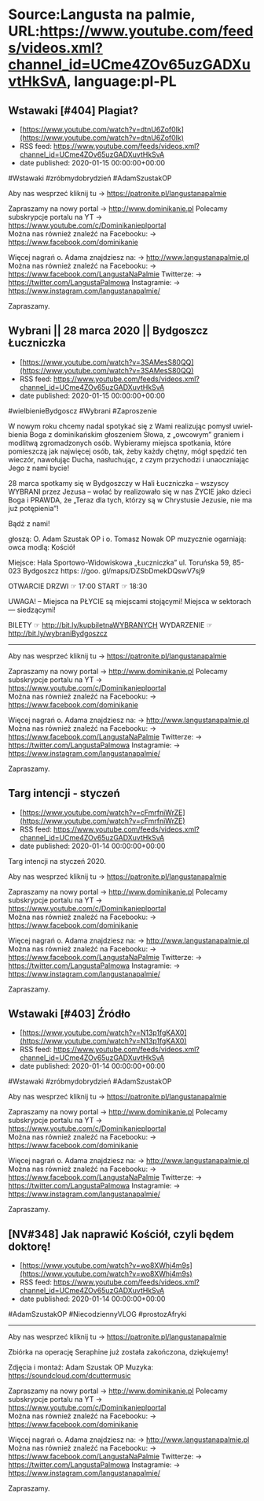 # Source:Langusta na palmie, URL:https://www.youtube.com/feeds/videos.xml?channel_id=UCme4ZOv65uzGADXuvtHkSvA, language:pl-PL

## Wstawaki [#404] Plagiat?
 - [https://www.youtube.com/watch?v=dtnU6Zof0lk](https://www.youtube.com/watch?v=dtnU6Zof0lk)
 - RSS feed: https://www.youtube.com/feeds/videos.xml?channel_id=UCme4ZOv65uzGADXuvtHkSvA
 - date published: 2020-01-15 00:00:00+00:00

#Wstawaki #zróbmydobrydzień #AdamSzustakOP

Aby nas wesprzeć kliknij tu → https://patronite.pl/langustanapalmie

Zapraszamy na nowy portal 
→ http://www.dominikanie.pl
Polecamy subskrypcje portalu na YT
→ https://www.youtube.com/c/Dominikanieplportal  
Można nas również znaleźć na Facebooku: 
→ https://www.facebook.com/dominikanie

Więcej nagrań o. Adama znajdziesz na: 
→ http://www.langustanapalmie.pl
Można nas również znaleźć na Facebooku: 
→ https://www.facebook.com/LangustaNaPalmie
Twitterze: 
→ https://twitter.com/LangustaPalmowa
Instagramie: 
→ https://www.instagram.com/langustanapalmie/

Zapraszamy.

## Wybrani || 28 marca 2020 || Bydgoszcz Łuczniczka
 - [https://www.youtube.com/watch?v=3SAMesS80QQ](https://www.youtube.com/watch?v=3SAMesS80QQ)
 - RSS feed: https://www.youtube.com/feeds/videos.xml?channel_id=UCme4ZOv65uzGADXuvtHkSvA
 - date published: 2020-01-15 00:00:00+00:00

#wielbienieBydgoscz #Wybrani #Zaproszenie

W nowym roku chcemy na­dal spo­ty­kać się z Wami reali­zu­jąc pomysł uwiel­bie­nia Boga z domi­ni­kań­skim gło­sze­niem Słowa, z „owco­wym” gra­niem i modli­twą zgro­ma­dzo­nych osób. Wybieramy miej­sca spo­tka­nia, które pomiesz­czą jak naj­wię­cej osób, tak, żeby każdy chętny, mógł spę­dzić ten wie­czór, nawołu­jąc Ducha, nasłu­chu­jąc, z czym przy­cho­dzi i una­ocz­nia­jąc Jego z nami bycie!
 
 28 marca spo­tkamy się w Byd­gosz­czy w Hali Łucz­niczka – wszy­scy WYBRANI przez Jezusa – wołać by reali­zo­wało się w nas ŻYCIE jako dzieci Boga i PRAWDA, że „Teraz dla tych, któ­rzy są w Chry­stu­sie Jezu­sie, nie ma już potę­pie­nia”!
 
 Bądź z nami!
 
 gło­szą: O. Adam Szu­stak OP i o. Tomasz Nowak OP
 muzycz­nie ogar­niają: owca
 modlą: Kościół
 
 Miej­sce: 
 Hala Spor­towo-Wido­wi­skowa „Łucz­niczka”
 ul. Toruń­ska 59, 85-023 Byd­goszcz
 https: //goo. gl/map­s/DZSbDme­kDQswV7sj9
 
 OTWARCIE DRZWI ☞ 17:00
 START ☞ 18:30
 
 UWAGA! – Miej­sca na PŁYCIE są miej­scami sto­ją­cymi!
 Miej­sca w sek­to­rach — sie­dzą­cymi!

BILETY ☞ http://bit.ly/kupbiletnaWYBRANYCH
WYDARZENIE ☞ http://bit.ly/wybraniBydgoszcz
________________________________________

Aby nas wesprzeć kliknij tu → https://patronite.pl/langustanapalmie

Zapraszamy na nowy portal 
→ http://www.dominikanie.pl
Polecamy subskrypcje portalu na YT
→ https://www.youtube.com/c/Dominikanieplportal  
Można nas również znaleźć na Facebooku: 
→ https://www.facebook.com/dominikanie

Więcej nagrań o. Adama znajdziesz na: 
→ http://www.langustanapalmie.pl
Można nas również znaleźć na Facebooku: 
→ https://www.facebook.com/LangustaNaPalmie
Twitterze: 
→ https://twitter.com/LangustaPalmowa
Instagramie: 
→ https://www.instagram.com/langustanapalmie/

Zapraszamy.

## Targ intencji - styczeń
 - [https://www.youtube.com/watch?v=cFmrfniWrZE](https://www.youtube.com/watch?v=cFmrfniWrZE)
 - RSS feed: https://www.youtube.com/feeds/videos.xml?channel_id=UCme4ZOv65uzGADXuvtHkSvA
 - date published: 2020-01-14 00:00:00+00:00

Targ intencji na styczeń 2020.

Aby nas wesprzeć kliknij tu → https://patronite.pl/langustanapalmie

Zapraszamy na nowy portal 
→ http://www.dominikanie.pl
Polecamy subskrypcje portalu na YT
→ https://www.youtube.com/c/Dominikanieplportal  
Można nas również znaleźć na Facebooku: 
→ https://www.facebook.com/dominikanie

Więcej nagrań o. Adama znajdziesz na: 
→ http://www.langustanapalmie.pl
Można nas również znaleźć na Facebooku: 
→ https://www.facebook.com/LangustaNaPalmie
Twitterze: 
→ https://twitter.com/LangustaPalmowa
Instagramie: 
→ https://www.instagram.com/langustanapalmie/

Zapraszamy.

## Wstawaki [#403] Źródło
 - [https://www.youtube.com/watch?v=N13p1fgKAX0](https://www.youtube.com/watch?v=N13p1fgKAX0)
 - RSS feed: https://www.youtube.com/feeds/videos.xml?channel_id=UCme4ZOv65uzGADXuvtHkSvA
 - date published: 2020-01-14 00:00:00+00:00

#Wstawaki #zróbmydobrydzień #AdamSzustakOP

Aby nas wesprzeć kliknij tu → https://patronite.pl/langustanapalmie

Zapraszamy na nowy portal 
→ http://www.dominikanie.pl
Polecamy subskrypcje portalu na YT
→ https://www.youtube.com/c/Dominikanieplportal  
Można nas również znaleźć na Facebooku: 
→ https://www.facebook.com/dominikanie

Więcej nagrań o. Adama znajdziesz na: 
→ http://www.langustanapalmie.pl
Można nas również znaleźć na Facebooku: 
→ https://www.facebook.com/LangustaNaPalmie
Twitterze: 
→ https://twitter.com/LangustaPalmowa
Instagramie: 
→ https://www.instagram.com/langustanapalmie/

Zapraszamy.

## [NV#348] Jak naprawić Kościół, czyli będem doktorę!
 - [https://www.youtube.com/watch?v=wo8XWhj4m9s](https://www.youtube.com/watch?v=wo8XWhj4m9s)
 - RSS feed: https://www.youtube.com/feeds/videos.xml?channel_id=UCme4ZOv65uzGADXuvtHkSvA
 - date published: 2020-01-14 00:00:00+00:00

#AdamSzustakOP #NiecodziennyVLOG #prostozAfryki
________________________________________

Aby nas wesprzeć kliknij tu → https://patronite.pl/langustanapalmie

Zbiórka na operację Seraphine już została zakończona, dziękujemy! 

Zdjęcia i montaż: Adam Szustak OP
Muzyka: https://soundcloud.com/dcuttermusic

Zapraszamy na nowy portal 
→ http://www.dominikanie.pl
Polecamy subskrypcje portalu na YT
→ https://www.youtube.com/c/Dominikanieplportal  
Można nas również znaleźć na Facebooku: 
→ https://www.facebook.com/dominikanie

Więcej nagrań o. Adama znajdziesz na: 
→ http://www.langustanapalmie.pl
Można nas również znaleźć na Facebooku: 
→ https://www.facebook.com/LangustaNaPalmie
Twitterze: 
→ https://twitter.com/LangustaPalmowa
Instagramie: 
→ https://www.instagram.com/langustanapalmie/

Zapraszamy.

